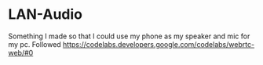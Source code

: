 # LAN-Audio

Something I made so that I could use my phone as my speaker and mic for my pc. 
Followed https://codelabs.developers.google.com/codelabs/webrtc-web/#0
